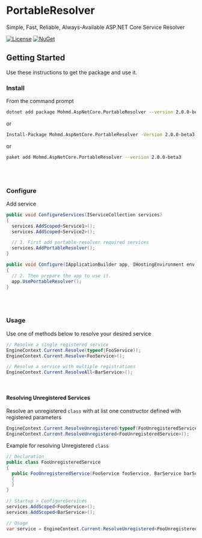 # PortableResolver
Simple, Fast, Reliable, Always-Available ASP.NET Core Service Resolver

[![License](https://img.shields.io/badge/License-MIT-yellow.svg?style=flat-square)](https://github.com/azhdari/Mohmd.AspNetCore.PortableResolver/blob/master/License.txt)
[![NuGet](https://img.shields.io/badge/nuget-2.0.0_beta3-blue.svg?style=flat-square)](https://www.nuget.org/packages/Mohmd.AspNetCore.PortableResolver/2.0.0-beta3)

## Getting Started
Use these instructions to get the package and use it.

### Install
From the command prompt
```bash
dotnet add package Mohmd.AspNetCore.PortableResolver --version 2.0.0-beta3
```
or
```bash
Install-Package Mohmd.AspNetCore.PortableResolver -Version 2.0.0-beta3
```
or
```bash
paket add Mohmd.AspNetCore.PortableResolver --version 2.0.0-beta3
```
<br/>
<br/>

### Configure
Add service
```csharp
public void ConfigureServices(IServiceCollection services)
{
  services.AddScoped<Service1>();
  services.AddScoped<Service2>();

  // 1. First add portable-resolver required services
  services.AddPortableResolver();
}

public void Configure(IApplicationBuilder app, IHostingEnvironment env)
{
  // 2. Then prepare the app to use it.
  app.UsePortableResolver();
}
```
<br/>
<br/>

### Usage
Use one of methods below to resolve your desired service
```csharp
// Resolve a single registered service
EngineContext.Current.Resolve(typeof(FooService));
EngineContext.Current.Resolve<FooService>();

// Resolve a service with multiple registrations
EngineContext.Current.ResolveAll<BarService>();
```
<br/>

#### Resolving Unregistered Services
Resolve an unregistered `class` with at list one constructor defined with registered parameters
```csharp
EngineContext.Current.ResolveUnregistered(typeof(FooUnregisteredService));
EngineContext.Current.ResolveUnregistered<FooUnregisteredService>();
```
Example for resolving Unregistered `class`
```csharp
// Declaration
public class FooUnregisteredService
{
  public FooUnregisteredService(FooService fooService, BarService barService)
  {
  }
}

// Startup > ConfigureServices
services.AddScoped<FooService>();
services.AddScoped<BarService>();

// Usage
var service = EngineContext.Current.ResolveUnregistered<FooUnregisteredService>();
```